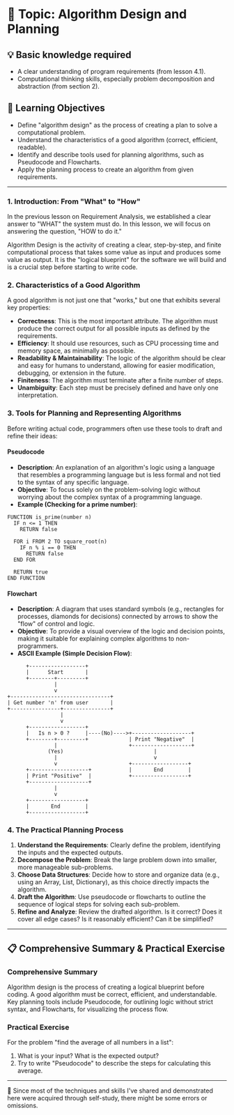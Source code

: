 # 📖 Topic: Algorithm Design and Planning

## 💡 Basic knowledge required

- A clear understanding of program requirements (from lesson 4.1).
- Computational thinking skills, especially problem decomposition and abstraction (from section 2).

## 🎯 Learning Objectives

- Define "algorithm design" as the process of creating a plan to solve a computational problem.
- Understand the characteristics of a good algorithm (correct, efficient, readable).
- Identify and describe tools used for planning algorithms, such as Pseudocode and Flowcharts.
- Apply the planning process to create an algorithm from given requirements.

---

### 1. Introduction: From "What" to "How"

In the previous lesson on Requirement Analysis, we established a clear answer to "WHAT" the system must do. In this lesson, we will focus on answering the question, "HOW to do it."

Algorithm Design is the activity of creating a clear, step-by-step, and finite computational process that takes some value as input and produces some value as output. It is the "logical blueprint" for the software we will build and is a crucial step before starting to write code.

### 2. Characteristics of a Good Algorithm

A good algorithm is not just one that "works," but one that exhibits several key properties:

- **Correctness**: This is the most important attribute. The algorithm must produce the correct output for all possible inputs as defined by the requirements.
- **Efficiency**: It should use resources, such as CPU processing time and memory space, as minimally as possible.
- **Readability & Maintainability**: The logic of the algorithm should be clear and easy for humans to understand, allowing for easier modification, debugging, or extension in the future.
- **Finiteness**: The algorithm must terminate after a finite number of steps.
- **Unambiguity**: Each step must be precisely defined and have only one interpretation.

### 3. Tools for Planning and Representing Algorithms

Before writing actual code, programmers often use these tools to draft and refine their ideas:

#### Pseudocode

- **Description**: An explanation of an algorithm's logic using a language that resembles a programming language but is less formal and not tied to the syntax of any specific language.
- **Objective**: To focus solely on the problem-solving logic without worrying about the complex syntax of a programming language.
- **Example (Checking for a prime number)**:
```
FUNCTION is_prime(number n)
  IF n <= 1 THEN 
    RETURN false
  
  FOR i FROM 2 TO square_root(n)
    IF n % i == 0 THEN
      RETURN false
  END FOR
  
  RETURN true
END FUNCTION
```

#### Flowchart

- **Description**: A diagram that uses standard symbols (e.g., rectangles for processes, diamonds for decisions) connected by arrows to show the "flow" of control and logic.
- **Objective**: To provide a visual overview of the logic and decision points, making it suitable for explaining complex algorithms to non-programmers.
- **ASCII Example (Simple Decision Flow)**:
```
      +------------------+
      |      Start       |
      +--------+---------+
               |
               v
+--------------------------------+
| Get number 'n' from user       |
+----------------+---------------+
                 |
                 v
      +------------------+
      |   Is n > 0 ?     |----(No)---->+-------------------+
      +--------+---------+             | Print "Negative"  |
               |                       +-------------------+
             (Yes)                             |
               |                               v
               v                       +------------------+
      +-------------------+            |       End        |
      | Print "Positive"  |            +------------------+
      +-------------------+
               |
               v
      +------------------+
      |       End        |
      +------------------+
```

### 4. The Practical Planning Process

1.  **Understand the Requirements**: Clearly define the problem, identifying the inputs and the expected outputs.
2.  **Decompose the Problem**: Break the large problem down into smaller, more manageable sub-problems.
3.  **Choose Data Structures**: Decide how to store and organize data (e.g., using an Array, List, Dictionary), as this choice directly impacts the algorithm.
4.  **Draft the Algorithm**: Use pseudocode or flowcharts to outline the sequence of logical steps for solving each sub-problem.
5.  **Refine and Analyze**: Review the drafted algorithm. Is it correct? Does it cover all edge cases? Is it reasonably efficient? Can it be simplified?

---

## 📋 Comprehensive Summary & Practical Exercise

### Comprehensive Summary

Algorithm design is the process of creating a logical blueprint before coding. A good algorithm must be correct, efficient, and understandable. Key planning tools include Pseudocode, for outlining logic without strict syntax, and Flowcharts, for visualizing the process flow.

### Practical Exercise

For the problem "find the average of all numbers in a list":
1.  What is your input? What is the expected output?
2.  Try to write "Pseudocode" to describe the steps for calculating this average.

---

📍 Since most of the techniques and skills I've shared and demonstrated here were acquired through self-study, there might be some errors or omissions.
